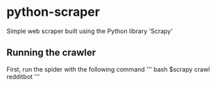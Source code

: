 # python-scraper
Simple web scraper built using the Python library 'Scrapy'

## Running the crawler
First, run the spider with the following command
'''
bash $scrapy crawl redditbot 
'''
